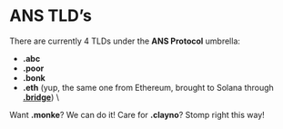 # ANS TLD’s

There are currently 4 TLDs under the **ANS Protocol** umbrella:&#x20;

* **.abc**
* **.poor**
* **.bonk**&#x20;
* **.eth** (yup, the same one from Ethereum, brought to Solana through [**.bridge**](https://bridge.onsol.io)) \


Want **.monke**? We can do it! Care for **.clayno**? Stomp right this way!
